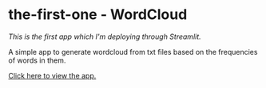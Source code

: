# the-first-one - WordCloud
_This is the first app which I'm deploying through Streamlit._

A simple app to generate wordcloud from txt files based on the frequencies of words in them.

<a href=https://share.streamlit.io/shrivishnu-p/the-first-one/main/WordCloud.py> Click here to view the app. </a>
